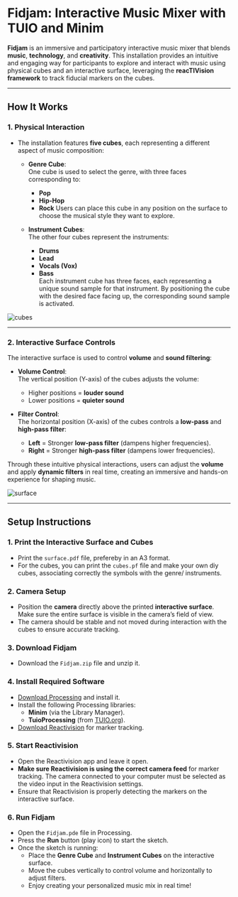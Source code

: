 # Fidjam: Interactive Music Mixer with TUIO and Minim

**Fidjam** is an immersive and participatory interactive music mixer that blends **music**, **technology**, and **creativity**. This installation provides an intuitive and engaging way for participants to explore and interact with music using physical cubes and an interactive surface, leveraging the **reacTIVision framework** to track fiducial markers on the cubes.

---

## **How It Works**

### **1. Physical Interaction**
- The installation features **five cubes**, each representing a different aspect of music composition:
  - **Genre Cube**:  
    One cube is used to select the genre, with three faces corresponding to:
    - **Pop**
    - **Hip-Hop**
    - **Rock**
    Users can place this cube in any position on the surface to choose the musical style they want to explore.

  - **Instrument Cubes**:  
    The other four cubes represent the instruments:  
    - **Drums**  
    - **Lead**  
    - **Vocals (Vox)**  
    - **Bass**  
    Each instrument cube has three faces, each representing a unique sound sample for that instrument. By positioning the cube with the desired face facing up, the corresponding sound sample is activated.

![cubes](https://github.com/user-attachments/assets/75a47c66-4ad6-46d3-bb53-e1b96f5f1825)


---

### **2. Interactive Surface Controls**
The interactive surface is used to control **volume** and **sound filtering**:
- **Volume Control**:  
  The vertical position (Y-axis) of the cubes adjusts the volume:
  - Higher positions = **louder sound**  
  - Lower positions = **quieter sound**  

- **Filter Control**:  
  The horizontal position (X-axis) of the cubes controls a **low-pass** and **high-pass filter**:
  - **Left** = Stronger **low-pass filter** (dampens higher frequencies).  
  - **Right** = Stronger **high-pass filter** (dampens lower frequencies).  

Through these intuitive physical interactions, users can adjust the **volume** and apply **dynamic filters** in real time, creating an immersive and hands-on experience for shaping music.

![surface](https://github.com/user-attachments/assets/2df88447-04d3-4ca9-be3f-2aa9a21d212a)

---

## **Setup Instructions**

### **1. Print the Interactive Surface and Cubes**
   - Print the `surface.pdf` file, prefereby in an A3 format.
   - For the cubes, you can print the `cubes.pf` file and make your own diy cubes, associating correctly the symbols with the genre/ instruments.

### **2. Camera Setup**
   - Position the **camera** directly above the printed **interactive surface**. Make sure the entire surface is visible in the camera’s field of view.
   - The camera should be stable and not moved during interaction with the cubes to ensure accurate tracking.

### **3. Download Fidjam**
   - Download the `Fidjam.zip` file and unzip it.

### **4. Install Required Software**
   - [Download Processing](https://processing.org/download) and install it.
   - Install the following Processing libraries:
     - **Minim** (via the Library Manager).
     - **TuioProcessing** (from [TUIO.org](http://prdownloads.sourceforge.net/reactivision/TUIO11_Processing-1.1.5.zip?download)).
   - [Download Reactivision](http://prdownloads.sourceforge.net/reactivision/reacTIVision-1.5.1-win64.zip?download) for marker tracking.

### **5. Start Reactivision**
   - Open the Reactivision app and leave it open.
   - **Make sure Reactivision is using the correct camera feed** for marker tracking. The camera connected to your computer must be selected as the video input in the Reactivision settings.
   - Ensure that Reactivision is properly detecting the markers on the interactive surface.

### **6. Run Fidjam**
   - Open the `Fidjam.pde` file in Processing.
   - Press the **Run** button (play icon) to start the sketch.
   - Once the sketch is running:
      - Place the **Genre Cube** and **Instrument Cubes** on the interactive surface. 
      - Move the cubes vertically to control volume and horizontally to adjust filters.
      - Enjoy creating your personalized music mix in real time! 


